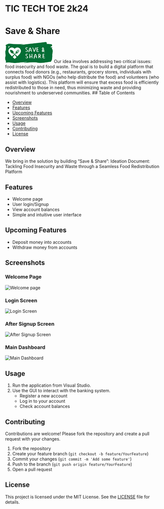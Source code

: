 
# TIC TECH TOE 2k24
# Save & Share

<img src= "Save & Share Logo.png" width="155">
Our idea involves addressing two critical issues: food insecurity and food waste. The goal is to build a digital platform that connects food donors (e.g., restaurants, grocery stores, individuals with surplus food) with NGOs (who help distribute the food) and volunteers (who assist with logistics). This platform will ensure that excess food is efficiently  redistributed to those in need, thus minimizing waste and providing nourishment to underserved communities.
## Table of Contents

- [Overview](#overview)
- [Features](#features)
- [Upcoming Features](#upcoming-features)
- [Screenshots](#screenshots)
- [Usage](#usage)
- [Contributing](#contributing)
- [License](#license)

## Overview

We bring in the solution by building “Save & Share”: Ideation Document: Tackling Food Insecurity and Waste through a Seamless Food 
 Redistribution Platform

## Features

- Welcome page
- User login/Signup
- View account balances
- Simple and intuitive user interface

## Upcoming Features

- Deposit money into accounts
- Withdraw money from accounts

## Screenshots

### Welcome Page
![Welcome page](img/img2.jpeg)

### Login Screen
![Login Screen](img/img1.jpeg)

### After Signup Screen
![After Signup Screen](img/img3.jpeg)

### Main Dashboard
![Main Dashboard](img/img4.jpeg)


## Usage

1. Run the application from Visual Studio.
2. Use the GUI to interact with the banking system.
    - Register a new account
    - Log in to your account
    - Check account balances

## Contributing

Contributions are welcome! Please fork the repository and create a pull request with your changes.

1. Fork the repository
2. Create your feature branch (`git checkout -b feature/YourFeature`)
3. Commit your changes (`git commit -m 'Add some feature'`)
4. Push to the branch (`git push origin feature/YourFeature`)
5. Open a pull request

## License

This project is licensed under the MIT License. See the [LICENSE](LICENSE) file for details.
